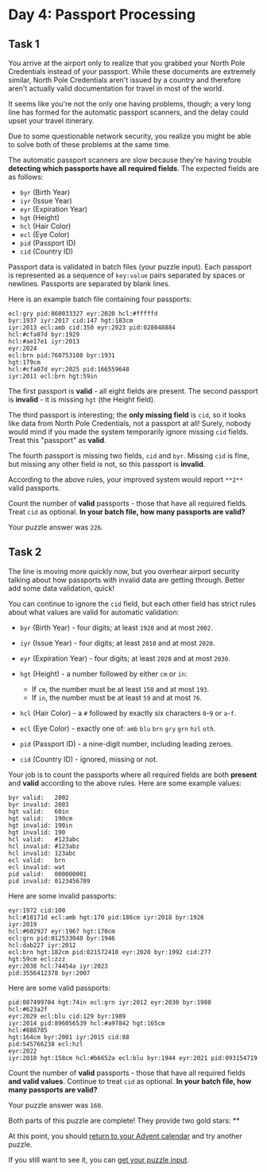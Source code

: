 # Day 4: Passport Processing 
## Task 1
You arrive at the airport only to realize that you grabbed your North Pole Credentials instead of your passport. While these documents are extremely similar, North Pole Credentials aren't issued by a country and therefore aren't actually valid documentation for travel in most of the world.

It seems like you're not the only one having problems, though; a very long line has formed for the automatic passport scanners, and the delay could upset your travel itinerary.

Due to some questionable network security, you realize you might be able to solve both of these problems at the same time.

The automatic passport scanners are slow because they're having trouble **detecting which passports have all required fields**. The expected fields are as follows:

 - `byr` (Birth Year)
 - `iyr` (Issue Year)
 - `eyr` (Expiration Year)
 - `hgt` (Height)
 - `hcl` (Hair Color)
 - `ecl` (Eye Color)
 - `pid` (Passport ID)
 - `cid` (Country ID)

Passport data is validated in batch files (your puzzle input). Each passport is represented as a sequence of `key:value` pairs separated by spaces or newlines. Passports are separated by blank lines.

Here is an example batch file containing four passports:
```
ecl:gry pid:860033327 eyr:2020 hcl:#fffffd
byr:1937 iyr:2017 cid:147 hgt:183cm
iyr:2013 ecl:amb cid:350 eyr:2023 pid:028048884
hcl:#cfa07d byr:1929
hcl:#ae17e1 iyr:2013
eyr:2024
ecl:brn pid:760753108 byr:1931
hgt:179cm
hcl:#cfa07d eyr:2025 pid:166559648
iyr:2011 ecl:brn hgt:59in
```

The first passport is **valid** - all eight fields are present. The second passport is **invalid** - it is missing `hgt` (the Height field).

The third passport is interesting; the **only missing field** is `cid`, so it looks like data from North Pole Credentials, not a passport at all! Surely, nobody would mind if you made the system temporarily ignore missing `cid` fields.  Treat this "passport" as **valid**.

The fourth passport is missing two fields, `cid` and `byr`. Missing `cid` is fine, but missing any other field is not, so this passport is **invalid**.

According to the above rules, your improved system would report `**2**` valid passports.

Count the number of **valid** passports - those that have all required fields. Treat `cid` as optional. **In your batch file, how many passports are valid?**

Your puzzle answer was `226`.
## Task 2
The line is moving more quickly now, but you overhear airport security talking about how passports with invalid data are getting through. Better add some data validation, quick!

You can continue to ignore the `cid` field, but each other field has <span title="GLORY TO ARSTOTZKA">strict rules</span> about what values are valid for automatic validation:

 - `byr` (Birth Year) - four digits; at least `1920` and at most `2002`.
 - `iyr` (Issue Year) - four digits; at least `2010` and at most `2020`.
 - `eyr` (Expiration Year) - four digits; at least `2020` and at most `2030`.
 - `hgt` (Height) - a number followed by either `cm` or `in`:
  
   - If `cm`, the number must be at least `150` and at most `193`.
   - If `in`, the number must be at least `59` and at most `76`.
  
 - `hcl` (Hair Color) - a `#` followed by exactly six characters `0`-`9` or `a`-`f`.
 - `ecl` (Eye Color) - exactly one of: `amb` `blu` `brn` `gry` `grn` `hzl` `oth`.
 - `pid` (Passport ID) - a nine-digit number, including leading zeroes.
 - `cid` (Country ID) - ignored, missing or not.

Your job is to count the passports where all required fields are both **present** and **valid** according to the above rules. Here are some example values:
```
byr valid:   2002
byr invalid: 2003
hgt valid:   60in
hgt valid:   190cm
hgt invalid: 190in
hgt invalid: 190
hcl valid:   #123abc
hcl invalid: #123abz
hcl invalid: 123abc
ecl valid:   brn
ecl invalid: wat
pid valid:   000000001
pid invalid: 0123456789
```

Here are some invalid passports:
```
eyr:1972 cid:100
hcl:#18171d ecl:amb hgt:170 pid:186cm iyr:2018 byr:1926
iyr:2019
hcl:#602927 eyr:1967 hgt:170cm
ecl:grn pid:012533040 byr:1946
hcl:dab227 iyr:2012
ecl:brn hgt:182cm pid:021572410 eyr:2020 byr:1992 cid:277
hgt:59cm ecl:zzz
eyr:2038 hcl:74454a iyr:2023
pid:3556412378 byr:2007
```

Here are some valid passports:
```
pid:087499704 hgt:74in ecl:grn iyr:2012 eyr:2030 byr:1980
hcl:#623a2f
eyr:2029 ecl:blu cid:129 byr:1989
iyr:2014 pid:896056539 hcl:#a97842 hgt:165cm
hcl:#888785
hgt:164cm byr:2001 iyr:2015 cid:88
pid:545766238 ecl:hzl
eyr:2022
iyr:2010 hgt:158cm hcl:#b6652a ecl:blu byr:1944 eyr:2021 pid:093154719
```

Count the number of **valid** passports - those that have all required fields **and valid values**. Continue to treat `cid` as optional. **In your batch file, how many passports are valid?**

Your puzzle answer was `160`.
<p class="day-success">Both parts of this puzzle are complete! They provide two gold stars: **

At this point, you should <a href="/2020">return to your Advent calendar</a> and try another puzzle.

If you still want to see it, you can <a href="4/input" target="_blank">get your puzzle input</a>.